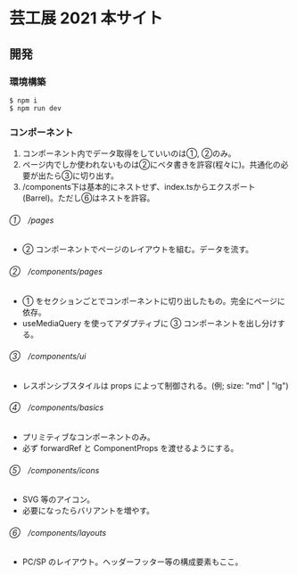# 芸工展 2021 本サイト

## 開発

### 環境構築

```
$ npm i
$ npm run dev
```




### コンポーネント
1. コンポーネント内でデータ取得をしていいのは①, ②のみ。
2. ページ内でしか使われないものは②にベタ書きを許容(程々に)。共通化の必要が出たら③に切り出す。
3. /components下は基本的にネストせず、index.tsからエクスポート(Barrel)。ただし⑥はネストを許容。

###### ①　/pages
- ② コンポーネントでページのレイアウトを組む。データを流す。

###### ②　/components/pages

- ① をセクションごとでコンポーネントに切り出したもの。完全にページに依存。
- useMediaQuery を使ってアダプティブに ③ コンポーネントを出し分けする。

###### ③　/components/ui

- レスポンシブスタイルは props によって制御される。(例; size: "md" | "lg")

###### ④　/components/basics

- プリミティブなコンポーネントのみ。
- 必ず forwardRef と ComponentProps を渡せるようにする。


###### ⑤　/components/icons

- SVG 等のアイコン。
- 必要になったらバリアントを増やす。


###### ⑥　/components/layouts

- PC/SP のレイアウト。ヘッダーフッター等の構成要素もここ。
